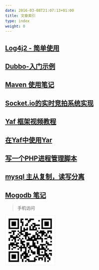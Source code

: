 ```yaml
---
date: 2016-03-08T21:07:13+01:00
title: 文章索引
type: index
weight: 0
---
```


## [Log4j2 - 简单使用](/post/java/Log4j2/)

## [Dubbo-入门示例](/post/java/dubbo/)

## [Maven 使用笔记](/post/java/maven/) 

## [Socket.io的实时竞拍系统实现](/post/nodejs/socketio-bid/) 

## [Yaf 框架视频教程](/post/php/yaf-framework/)

## [在Yaf中使用Yar](/post/php/yaf-yar/)

## [写一个PHP进程管理脚本](/post/php/php-process-manage-script/)

## [mysql 主从复制，读写分离](/post/mysql/mysql-master-slave/)

## [Mogodb 笔记](https://github.com/zhengyin/blog/tree/master/code/php-mongo)

> 手机访问

<img style="border:1px solid #f2f2f2;padding:5px;" width="150" src="/upload/izhengyin-com.png"/>
